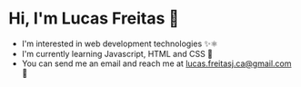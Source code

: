 # Hi, I'm Lucas Freitas 👋


* I'm interested in web development technologies ✨⚛
* I'm currently learning Javascript, HTML and CSS 🌱
* You can send me an email and reach me at lucas.freitasj.ca@gmail.com 📩
